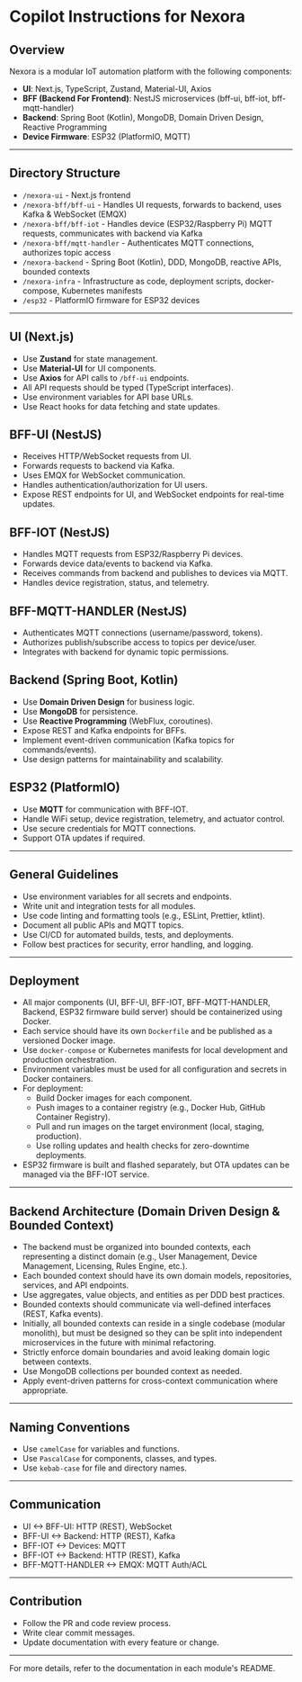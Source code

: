 # Copilot Instructions for Nexora

## Overview
Nexora is a modular IoT automation platform with the following components:
- **UI**: Next.js, TypeScript, Zustand, Material-UI, Axios
- **BFF (Backend For Frontend)**: NestJS microservices (bff-ui, bff-iot, bff-mqtt-handler)
- **Backend**: Spring Boot (Kotlin), MongoDB, Domain Driven Design, Reactive Programming
- **Device Firmware**: ESP32 (PlatformIO, MQTT)

---

## Directory Structure
- `/nexora-ui` - Next.js frontend
- `/nexora-bff/bff-ui` - Handles UI requests, forwards to backend, uses Kafka & WebSocket (EMQX)
- `/nexora-bff/bff-iot` - Handles device (ESP32/Raspberry Pi) MQTT requests, communicates with backend via Kafka
- `/nexora-bff/mqtt-handler` - Authenticates MQTT connections, authorizes topic access
- `/nexora-backend` - Spring Boot (Kotlin), DDD, MongoDB, reactive APIs, bounded contexts
- `/nexora-infra` - Infrastructure as code, deployment scripts, docker-compose, Kubernetes manifests
- `/esp32` - PlatformIO firmware for ESP32 devices

---

## UI (Next.js)
- Use **Zustand** for state management.
- Use **Material-UI** for UI components.
- Use **Axios** for API calls to `/bff-ui` endpoints.
- All API requests should be typed (TypeScript interfaces).
- Use environment variables for API base URLs.
- Use React hooks for data fetching and state updates.

## BFF-UI (NestJS)
- Receives HTTP/WebSocket requests from UI.
- Forwards requests to backend via Kafka.
- Uses EMQX for WebSocket communication.
- Handles authentication/authorization for UI users.
- Expose REST endpoints for UI, and WebSocket endpoints for real-time updates.

## BFF-IOT (NestJS)
- Handles MQTT requests from ESP32/Raspberry Pi devices.
- Forwards device data/events to backend via Kafka.
- Receives commands from backend and publishes to devices via MQTT.
- Handles device registration, status, and telemetry.

## BFF-MQTT-HANDLER (NestJS)
- Authenticates MQTT connections (username/password, tokens).
- Authorizes publish/subscribe access to topics per device/user.
- Integrates with backend for dynamic topic permissions.

## Backend (Spring Boot, Kotlin)
- Use **Domain Driven Design** for business logic.
- Use **MongoDB** for persistence.
- Use **Reactive Programming** (WebFlux, coroutines).
- Expose REST and Kafka endpoints for BFFs.
- Implement event-driven communication (Kafka topics for commands/events).
- Use design patterns for maintainability and scalability.

## ESP32 (PlatformIO)
- Use **MQTT** for communication with BFF-IOT.
- Handle WiFi setup, device registration, telemetry, and actuator control.
- Use secure credentials for MQTT connections.
- Support OTA updates if required.

---

## General Guidelines
- Use environment variables for all secrets and endpoints.
- Write unit and integration tests for all modules.
- Use code linting and formatting tools (e.g., ESLint, Prettier, ktlint).
- Document all public APIs and MQTT topics.
- Use CI/CD for automated builds, tests, and deployments.
- Follow best practices for security, error handling, and logging.

---

## Deployment
- All major components (UI, BFF-UI, BFF-IOT, BFF-MQTT-HANDLER, Backend, ESP32 firmware build server) should be containerized using Docker.
- Each service should have its own `Dockerfile` and be published as a versioned Docker image.
- Use `docker-compose` or Kubernetes manifests for local development and production orchestration.
- Environment variables must be used for all configuration and secrets in Docker containers.
- For deployment:
  - Build Docker images for each component.
  - Push images to a container registry (e.g., Docker Hub, GitHub Container Registry).
  - Pull and run images on the target environment (local, staging, production).
  - Use rolling updates and health checks for zero-downtime deployments.
- ESP32 firmware is built and flashed separately, but OTA updates can be managed via the BFF-IOT service.

---

## Backend Architecture (Domain Driven Design & Bounded Context)
- The backend must be organized into bounded contexts, each representing a distinct domain (e.g., User Management, Device Management, Licensing, Rules Engine, etc.).
- Each bounded context should have its own domain models, repositories, services, and API endpoints.
- Use aggregates, value objects, and entities as per DDD best practices.
- Bounded contexts should communicate via well-defined interfaces (REST, Kafka events).
- Initially, all bounded contexts can reside in a single codebase (modular monolith), but must be designed so they can be split into independent microservices in the future with minimal refactoring.
- Strictly enforce domain boundaries and avoid leaking domain logic between contexts.
- Use MongoDB collections per bounded context as needed.
- Apply event-driven patterns for cross-context communication where appropriate.

---

## Naming Conventions
- Use `camelCase` for variables and functions.
- Use `PascalCase` for components, classes, and types.
- Use `kebab-case` for file and directory names.

---

## Communication
- UI <-> BFF-UI: HTTP (REST), WebSocket
- BFF-UI <-> Backend: HTTP (REST), Kafka
- BFF-IOT <-> Devices: MQTT
- BFF-IOT <-> Backend: HTTP (REST), Kafka
- BFF-MQTT-HANDLER <-> EMQX: MQTT Auth/ACL

---

## Contribution
- Follow the PR and code review process.
- Write clear commit messages.
- Update documentation with every feature or change.

---

For more details, refer to the documentation in each module's README.
